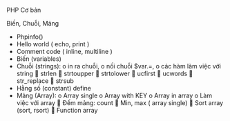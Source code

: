 PHP Cơ bản

Biến, Chuỗi, Mảng

-	Phpinfo()
-	Hello world ( echo, print )
-	Comment code ( inline, multiline )
-	Biến (variables)
-	Chuỗi (strings):
o	in ra chuỗi, 
o	nối chuỗi $var.=, 
o	các hàm làm việc với string
	strlen
	strtoupper
	strtolower
	ucfirst
	ucwords
	str_replace
	strsub
-	Hằng số (constant) define
-	Mảng (Array): 
o	Array single
o	Array with KEY
o	Array in array
o	Làm việc với array
	Đếm mảng: count
	Min, max ( array single)
	Sort array (sort, rsort)
	Function array
